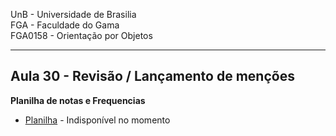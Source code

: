 UnB - Universidade de Brasilia  
FGA - Faculdade do Gama  
FGA0158 - Orientação por Objetos

---

## Aula 30 - Revisão / Lançamento de menções


**Planilha de notas e Frequencias**

* [Planilha]() - Indisponível no momento

